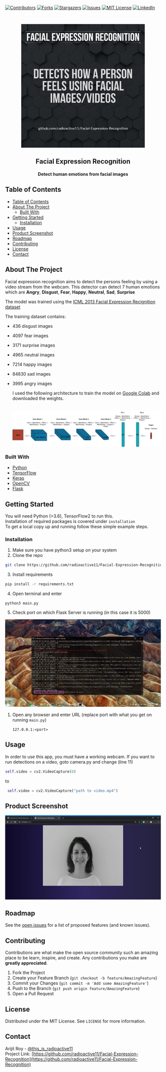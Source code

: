 [![Contributors][contributors-shield]][contributors-url]
[![Forks][forks-shield]][forks-url]
[![Stargazers][stars-shield]][stars-url]
[![Issues][issues-shield]][issues-url]
[![MIT License][license-shield]][license-url]
[![LinkedIn][linkedin-shield]][linkedin-url]

<!-- PROJECT LOGO -->
<br />
<p align="center">
  <a href="https://github.com/radioactive11/Facial-Expression-Recognition">
    <img src="post.png" alt="Logo" width="400" height="400">
  </a>

  <h2 align="center">Facial Expression Recognition</h>

  <h4 align="center">
  <p align="center">
    Detect human emotions from facial images
    </h4>
  </p>
</p>

<!-- TABLE OF CONTENTS -->

## Table of Contents

- [Table of Contents](#table-of-contents)
- [About The Project](#about-the-project)
  - [Built With](#built-with)
- [Getting Started](#getting-started)
  - [Installation](#installation)
- [Usage](#usage)
- [Product Screenshot](#product-screenshot)
- [Roadmap](#roadmap)
- [Contributing](#contributing)
- [License](#license)
- [Contact](#contact)

<!-- ABOUT THE PROJECT -->

## About The Project

Facial expression recognition aims to detect the persons feeling by using a video stream from the webcam. This detector can detect 7 human emotions which are **Angry**, **Disgust**, **Fear**, **Happy**, **Neutral**, **Sad**, **Surprise** </br>

The model was trained using the [ICML 2013 Facial Expression Recignition dataset](https://www.kaggle.com/c/challenges-in-representation-learning-facial-expression-recognition-challenge)

The training dataset contains:

- 436 disgust images
- 4097 fear images
- 3171 surprise images
- 4965 neutral images
- 7214 happy images
- 84830 sad images
- 3995 angry images

  I used the following architecture to train the model on [Google Colab](colab.research.google.com) and downloaded the weights.
  <br />
  <br />

    <img src = "model.png" alt = "Model Architecture" align="center">

### Built With

- [Python](https://www.python.org/)
- [TensorFlow](https://www.tensorflow.org/)
- [Keras](keras.io)
- [OpenCV](https://opencv.org/)
- [Flask](https://flask.palletsprojects.com/en/1.1.x/)

<!-- GETTING STARTED -->

## Getting Started

You will need Python (>3.6), TensorFlow2 to run this. <br/>
Installation of required packages is covered under `installation` </br>
To get a local copy up and running follow these simple example steps.

### Installation

1. Make sure you have python3 setup on your system
2. Clone the repo

```sh
git clone https://github.com/radioactive11/Facial-Expression-Recognition
```

3. Install requirements

```sh
pip install -r requirements.txt
```

4. Open terminal and enter

```
python3 main.py
```

5. Check port on which Flask Server is running (in this case it is 5000) <br />

<img src = "lochost.png">

1. Open any browser and enter URL (replace port with what you get on running `main.py`)

   ```
   127.0.0.1:<port>
   ```

<!-- USAGE EXAMPLES -->

## Usage

In order to use this app, you must have a working webcam. If you want to run detections on a video, goto camera.py and change (line 11)

```py
self.video = cv2.VideoCapture(0)
```

to

```py
 self.video = cv2.VideoCapture("path to video.mp4")
```

## Product Screenshot

![product-screenshot]

<!-- ROADMAP -->

## Roadmap

See the [open issues](https://github.com/radioactive11/Facial-Expression-Recognition/issues) for a list of proposed features (and known issues).

<!-- CONTRIBUTING -->

## Contributing

Contributions are what make the open source community such an amazing place to be learn, inspire, and create. Any contributions you make are **greatly appreciated**.

1. Fork the Project
2. Create your Feature Branch (`git checkout -b feature/AmazingFeature`)
3. Commit your Changes (`git commit -m 'Add some AmazingFeature'`)
4. Push to the Branch (`git push origin feature/AmazingFeature`)
5. Open a Pull Request

<!-- LICENSE -->

## License

Distributed under the MIT License. See `LICENSE` for more information.

<!-- CONTACT -->

## Contact

Arijit Roy - [@this_is_radioactive11](https://www.instagram.com/this_is_radioactive11/) <br />
Project Link: [https://github.com/radioactive11/Facial-Expression-Recognition](https://github.com/radioactive11/Facial-Expression-Recognition)

[contributors-shield]: https://img.shields.io/github/contributors/radioactive11/Facial-Expression-Recognition.svg?style=flat-square
[contributors-url]: https://github.com/radioactive11/Facial-Expression-Recognition/graphs/contributors
[forks-shield]: https://img.shields.io/github/forks/radioactive11/Facial-Expression-Recognition.svg?style=flat-square
[forks-url]: https://github.com/radioactive11/Facial-Expression-Recognition/network/members
[stars-shield]: https://img.shields.io/github/stars/radioactive11/Facial-Expression-Recognition.svg?style=flat-square
[stars-url]: https://github.com/radioactive11/Facial-Expression-Recognition/stargazers
[issues-shield]: https://img.shields.io/github/issues/radioactive11/Facial-Expression-Recognition.svg?style=flat-square
[issues-url]: https://github.com/radioactive11/Facial-Expression-Recognition/issues
[license-shield]: https://img.shields.io/github/license/radioactive11/Facial-Expression-Recognition.svg?style=flat-square
[license-url]: https://github.com/radioactive11/Facial-Expression-Recognition/blob/master/LICENSE.txt
[linkedin-shield]: https://img.shields.io/badge/-LinkedIn-black.svg?style=flat-square&logo=linkedin&colorB=555
[linkedin-url]: https://linkedin.com/in/arijit--roy
[product-screenshot]: 1_Moment.jpg
[product-post]: images/post.png
